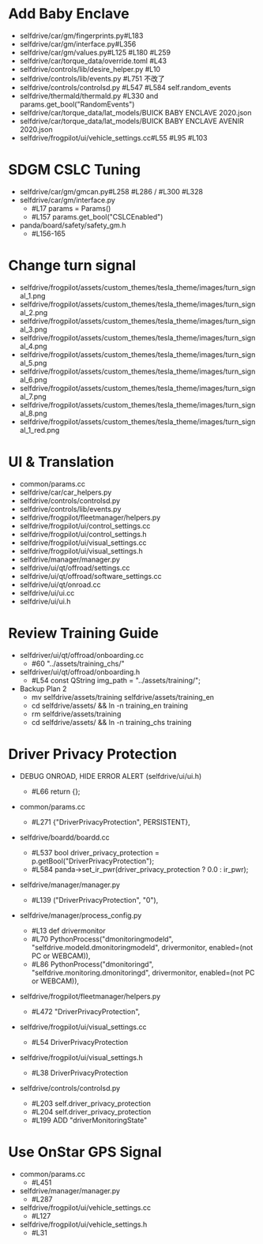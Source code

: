 Add Baby Enclave
========================
* selfdrive/car/gm/fingerprints.py#L183
* selfdrive/car/gm/interface.py#L356
* selfdrive/car/gm/values.py#L125 #L180 #L259
* selfdrive/car/torque_data/override.toml #L43
* selfdrive/controls/lib/desire_helper.py #L10
* selfdrive/controls/lib/events.py #L751 不改了
* selfdrive/controls/controlsd.py #L547 #L584 self.random_events
* selfdrive/thermald/thermald.py #L330 and params.get_bool("RandomEvents")
* selfdrive/car/torque_data/lat_models/BUICK BABY ENCLAVE 2020.json
* selfdrive/car/torque_data/lat_models/BUICK BABY ENCLAVE AVENIR 2020.json
* selfdrive/frogpilot/ui/vehicle_settings.cc#L55 #L95 #L103

SDGM CSLC Tuning
========================
* selfdrive/car/gm/gmcan.py#L258 #L286 / #L300 #L328
* selfdrive/car/gm/interface.py
  * #L17 params = Params()
  * #L157 params.get_bool("CSLCEnabled")
* panda/board/safety/safety_gm.h
  * #L156-165

Change turn signal
========================
* selfdrive/frogpilot/assets/custom_themes/tesla_theme/images/turn_signal_1.png
* selfdrive/frogpilot/assets/custom_themes/tesla_theme/images/turn_signal_2.png
* selfdrive/frogpilot/assets/custom_themes/tesla_theme/images/turn_signal_3.png
* selfdrive/frogpilot/assets/custom_themes/tesla_theme/images/turn_signal_4.png
* selfdrive/frogpilot/assets/custom_themes/tesla_theme/images/turn_signal_5.png
* selfdrive/frogpilot/assets/custom_themes/tesla_theme/images/turn_signal_6.png
* selfdrive/frogpilot/assets/custom_themes/tesla_theme/images/turn_signal_7.png
* selfdrive/frogpilot/assets/custom_themes/tesla_theme/images/turn_signal_8.png
* selfdrive/frogpilot/assets/custom_themes/tesla_theme/images/turn_signal_1_red.png

UI & Translation
========================
* common/params.cc
* selfdrive/car/car_helpers.py
* selfdrive/controls/controlsd.py
* selfdrive/controls/lib/events.py
* selfdrive/frogpilot/fleetmanager/helpers.py
* selfdrive/frogpilot/ui/control_settings.cc
* selfdrive/frogpilot/ui/control_settings.h
* selfdrive/frogpilot/ui/visual_settings.cc
* selfdrive/frogpilot/ui/visual_settings.h
* selfdrive/manager/manager.py
* selfdrive/ui/qt/offroad/settings.cc
* selfdrive/ui/qt/offroad/software_settings.cc
* selfdrive/ui/qt/onroad.cc
* selfdrive/ui/ui.cc
* selfdrive/ui/ui.h

Review Training Guide
========================
* selfdriver/ui/qt/offroad/onboarding.cc
  * #60 "../assets/training_chs/"
* selfdriver/ui/qt/offroad/onboarding.h
  * #L54 const QString img_path = "../assets/training/";
* Backup Plan 2
  * mv selfdrive/assets/training selfdrive/assets/training_en
  * cd selfdrive/assets/ && ln -n training_en training
  * rm selfdrive/assets/training
  * cd selfdrive/assets/ && ln -n training_chs training

Driver Privacy Protection
========================
* DEBUG ONROAD, HIDE ERROR ALERT (selfdrive/ui/ui.h)
  * #L66 return {};

* common/params.cc 
  * #L271 {"DriverPrivacyProtection", PERSISTENT},
* selfdrive/boardd/boardd.cc
  * #L537 bool driver_privacy_protection = p.getBool("DriverPrivacyProtection");
  * #L584 panda->set_ir_pwr(driver_privacy_protection ? 0.0 : ir_pwr);
* selfdrive/manager/manager.py 
  * #L139 ("DriverPrivacyProtection", "0"),
* selfdrive/manager/process_config.py 
  * #L13 def drivermonitor
  * #L70 PythonProcess("dmonitoringmodeld", "selfdrive.modeld.dmonitoringmodeld", drivermonitor, enabled=(not PC or WEBCAM)),
  * #L86 PythonProcess("dmonitoringd", "selfdrive.monitoring.dmonitoringd", drivermonitor, enabled=(not PC or WEBCAM)),
* selfdrive/frogpilot/fleetmanager/helpers.py
  * #L472 "DriverPrivacyProtection",
* selfdrive/frogpilot/ui/visual_settings.cc
  * #L54 DriverPrivacyProtection
* selfdrive/frogpilot/ui/visual_settings.h
  * #L38 DriverPrivacyProtection
* selfdrive/controls/controlsd.py
  * #L203 self.driver_privacy_protection
  * #L204 self.driver_privacy_protection
  * #L199 ADD "driverMonitoringState"

Use OnStar GPS Signal
========================
* common/params.cc
  * #L451
* selfdrive/manager/manager.py
  * #L287
* selfdrive/frogpilot/ui/vehicle_settings.cc
  * #L127
* selfdrive/frogpilot/ui/vehicle_settings.h
  * #L31